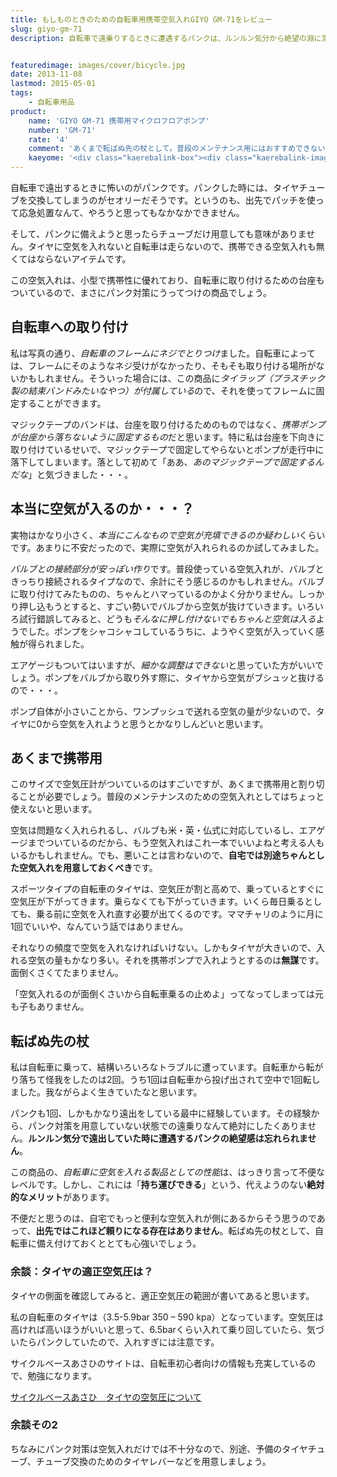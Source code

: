 ```yaml
---
title: もしものときのための自転車用携帯空気入れGIYO GM-71をレビュー
slug: giyo-gm-71
description: 自転車で遠乗りするときに遭遇するパンクは、ルンルン気分から絶望の淵に落としてくれる最悪のアクシデントです。私もそんな経験を経てからというもの、パンク対策なしで自転車に乗るのが怖くなりました。パンク対策には携帯用の空気入れが不可欠です。


featuredimage: images/cover/bicycle.jpg
date: 2013-11-08
lastmod: 2015-05-01
tags: 
    - 自転車用品
product:
    name: 'GIYO GM-71 携帯用マイクロフロアポンプ'
    number: 'GM-71'
    rate: '4'
    comment: 'あくまで転ばぬ先の杖として。普段のメンテナンス用にはおすすめできない。'
    kaeyome: '<div class="kaerebalink-box"><div class="kaerebalink-image"><a href="https://www.amazon.co.jp/exec/obidos/ASIN/B007JRZ32M/illusionspace-22/ref=nosim/" rel="nofollow" target="_blank"><img src="https://ecx.images-amazon.com/images/I/41VEhcTFi-L._SL160_.jpg" style="border: none;" /></a></div><div class="kaerebalink-info"><div class="kaerebalink-name"><a href="https://www.amazon.co.jp/exec/obidos/ASIN/B007JRZ32M/illusionspace-22/ref=nosim/" rel="nofollow" target="_blank">GIYO GM-71 携帯用マイクロフロアポンプ IN-LINEゲージ付 仏・米・英式対応</a><div class="kaerebalink-powered-date">posted with <a href="https://kaereba.com" rel="nofollow" target="_blank">カエレバ</a></div></div><div class="kaerebalink-detail"> GIYO     </div><div class="kaerebalink-link1"><div class="shoplinkamazon"><a href="https://www.amazon.co.jp/gp/search?keywords=GM-71&__mk_ja_JP=%83J%83%5E%83J%83i&tag=illusionspace-22" rel="nofollow" target="_blank" title="アマゾン" >Amazonで購入</a></div><div class="shoplinkrakuten"><a href="https://hb.afl.rakuten.co.jp/hgc/0e95387f.f2aef20d.0e953880.25e412bd/?pc=http%3A%2F%2Fsearch.rakuten.co.jp%2Fsearch%2Fmall%2FGM-71%2F-%2Ff.1-p.1-s.1-sf.0-st.A-v.2%3Fx%3D0%26scid%3Daf_ich_link_urltxt%26m%3Dhttp%3A%2F%2Fm.rakuten.co.jp%2F" rel="nofollow" target="_blank" title="楽天市場" >楽天市場で購入</a></div></div></div><div class="booklink-footer" style="clear: left"></div></div>'
---
```


自転車で遠出するときに怖いのがパンクです。パンクした時には、タイヤチューブを交換してしまうのがセオリーだそうです。というのも、出先でパッチを使って応急処置なんて、やろうと思ってもなかなかできません。

そして、パンクに備えようと思ったらチューブだけ用意しても意味がありません。タイヤに空気を入れないと自転車は走らないので、携帯できる空気入れも無くてはならないアイテムです。

この空気入れは、小型で携帯性に優れており、自転車に取り付けるための台座もついているので、まさにパンク対策にうってつけの商品でしょう。


## 自転車への取り付け


私は写真の通り、<em>自転車のフレームにネジでとりつけ</em>ました。自転車によっては、フレームにそのようなネジ受けがなかったり、そもそも取り付ける場所がないかもしれません。そういった場合には、この商品に<em>タイラップ（プラスチック製の結束バンドみたいなやつ）が付属している</em>ので、それを使ってフレームに固定することができます。

マジックテープのバンドは、台座を取り付けるためのものではなく、<em>携帯ポンプが台座から落ちないように固定するもの</em>だと思います。特に私は台座を下向きに取り付けているせいで、マジックテープで固定してやらないとポンプが走行中に落下してしまいます。落として初めて「ああ、<em>あのマジックテープで固定するんだな</em>」と気づきました・・・。


## 本当に空気が入るのか・・・？


実物はかなり小さく、<em>本当にこんなもので空気が充填できるのか疑わしい</em>くらいです。あまりに不安だったので、実際に空気が入れられるのか試してみました。

<em>バルブとの接続部分が安っぽい作り</em>です。普段使っている空気入れが、バルブときっちり接続されるタイプなので、余計にそう感じるのかもしれません。バルブに取り付けてみたものの、ちゃんとハマっているのかよく分かりません。しっかり押し込もうとすると、すごい勢いでバルブから空気が抜けていきます。いろいろ試行錯誤してみると、どうも<em>そんなに押し付けないでもちゃんと空気は入る</em>ようでした。ポンプをシャコシャコしているうちに、ようやく空気が入っていく感触が得られました。

エアゲージもついてはいますが、<em>細かな調整はできない</em>と思っていた方がいいでしょう。ポンプをバルブから取り外す際に、タイヤから空気がブシュッと抜けるので・・・。

ポンプ自体が小さいことから、ワンプッシュで送れる空気の量が少ないので、タイヤに0から空気を入れようと思うとかなりしんどいと思います。


## あくまで携帯用


このサイズで空気圧計がついているのはすごいですが、あくまで携帯用と割り切ることが必要でしょう。普段のメンテナンスのための空気入れとしてはちょっと使えないと思います。

空気は問題なく入れられるし、バルブも米・英・仏式に対応しているし、エアゲージまでついているのだから、もう空気入れはこれ一本でいいよねと考える人もいるかもしれません。でも、悪いことは言わないので、<strong>自宅では別途ちゃんとした空気入れを用意しておくべき</strong>です。

スポーツタイプの自転車のタイヤは、空気圧が割と高めで、乗っているとすぐに空気圧が下がってきます。乗らなくても下がっていきます。いくら毎日乗るとしても、乗る前に空気を入れ直す必要が出てくるのです。ママチャリのように月に1回でいいや、なんていう話ではありません。

それなりの頻度で空気を入れなければいけない。しかもタイヤが大きいので、入れる空気の量もかなり多い。それを携帯ポンプで入れようとするのは<strong>無謀</strong>です。面倒くさくてたまりません。

「空気入れるのが面倒くさいから自転車乗るの止めよ」ってなってしまっては元も子もありません。


## 転ばぬ先の杖


私は自転車に乗って、結構いろいろなトラブルに遭っています。自転車から転がり落ちて怪我をしたのは2回。うち1回は自転車から投げ出されて空中で1回転しました。我ながらよく生きていたなと思います。

パンクも1回、しかもかなり遠出をしている最中に経験しています。その経験から、パンク対策を用意していない状態での遠乗りなんて絶対にしたくありません。<strong>ルンルン気分で遠出していた時に遭遇するパンクの絶望感は忘れられません</strong>。

この商品の、<em>自転車に空気を入れる製品としての性能</em>は、はっきり言って不便なレベルです。しかし、これには「<strong>持ち運びできる</strong>」という、代えようのない<strong>絶対的なメリット</strong>があります。

不便だと思うのは、自宅でもっと便利な空気入れが側にあるからそう思うのであって、<strong>出先ではこれほど頼りになる存在はありません</strong>。転ばぬ先の杖として、自転車に備え付けておくととても心強いでしょう。


### 余談：タイヤの適正空気圧は？


タイヤの側面を確認してみると、適正空気圧の範囲が書いてあると思います。

私の自転車のタイヤは（3.5-5.9bar  350 &#8211; 590 kpa）となっています。空気圧は高ければ高いほうがいいと思って、6.5barくらい入れて乗り回していたら、気づいたらパンクしていたので、入れすぎには注意です。

サイクルベースあさひのサイトは、自転車初心者向けの情報も充実しているので、勉強になります。

<a href="https://www.cb-asahi.co.jp/html/mente-air.html" title="サイクルベースあさひ　タイヤの空気圧について">サイクルベースあさひ　タイヤの空気圧について</a>


### 余談その2


ちなみにパンク対策は空気入れだけでは不十分なので、別途、予備のタイヤチューブ、チューブ交換のためのタイヤレバーなどを用意しましょう。


  
